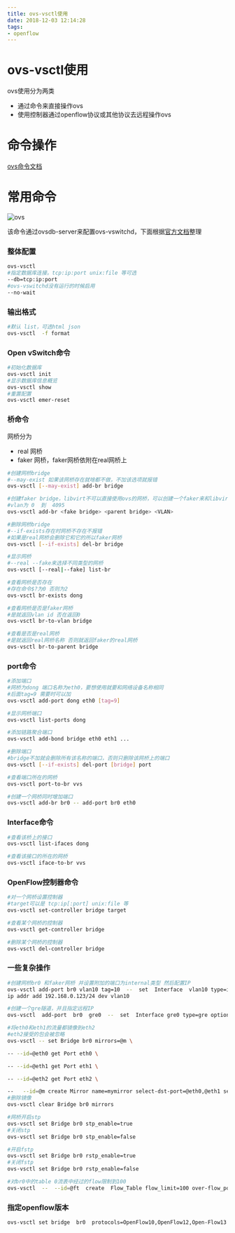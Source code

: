 ```yaml
---
title: ovs-vsctl使用
date: 2018-12-03 12:14:28
tags:
- openflow
---
```


# ovs-vsctl使用

ovs使用分为两类

- 通过命令来直接操作ovs
- 使用控制器通过openflow协议或其他协议去远程操作ovs

<!--more-->

# 命令操作

[ovs命令文档](http://www.openvswitch.org/support/dist-docs/)

# 常用命令

![ovs](https://qiniu.li-rui.top/ovszjjg.png)

该命令通过ovsdb-server来配置ovs-vswitchd，下面根据[官方文档](http://www.openvswitch.org/support/dist-docs/ovs-vsctl.8.txt)整理

### 整体配置

```bash
ovs-vsctl 
#指定数据库连接。tcp:ip:port unix:file 等可选
--db=tcp:ip:port
#ovs-vswitchd没有运行的时候启用
--no-wait
```

### 输出格式

```bash
#默认 list，可选html json
ovs-vsctl  -f format
```

### Open vSwitch命令

```bash
#初始化数据库
ovs-vsctl init
#显示数据库信息概览
ovs-vsctl show
#重置配置
ovs-vsctl emer-reset
```

### 桥命令

网桥分为
 - real 网桥
 - faker 网桥，faker网桥依附在real网桥上

```bash
#创建网桥bridge
#--may-exist 如果该网桥存在就啥都不做，不加该选项就报错
ovs-vsctl [--may-exist] add-br bridge

#创建faker bridge，libvirt不可以直接使用ovs的网桥，可以创建一个faker来和libvirt相连
#vlan为 0  到  4095
ovs-vsctl add-br <fake bridge> <parent bridge> <VLAN>  

#删除网桥bridge
#--if-exists存在时网桥不存在不报错
#如果是real网桥会删除它和它的所以faker网桥
ovs-vsctl [--if-exists] del-br bridge

#显示网桥
#--real --fake来选择不同类型的网桥
ovs-vsctl [--real|--fake] list-br

#查看网桥是否存在
#存在命令$?为0 否则为2
ovs-vsctl br-exists dong

#查看网桥是否是faker网桥
#是就返回vlan id 否在返回0
ovs-vsctl br-to-vlan bridge

#查看是否是real网桥
#是就返回real网桥名称 否则就返回faker的real网桥
ovs-vsctl br-to-parent bridge
```

### port命令

```bash
#添加端口
#网桥为dong 端口名称为eth0，要想使用就要和网络设备名称相同
#后面tag=9 需要时可以加
ovs-vsctl add-port dong eth0 [tag=9]

#显示网桥端口
ovs-vsctl list-ports dong

#添加链路聚合端口
ovs-vsctl add-bond bridge eth0 eth1 ... 

#删除端口
#bridge不加就会删除所有该名称的端口，否则只删除该网桥上的端口
ovs-vsctl [--if-exists] del-port [bridge] port

#查看端口所在的网桥
ovs-vsctl port-to-br vvs

#创建一个网桥同时增加端口
ovs-vsctl add-br br0 -- add-port br0 eth0
```

### Interface命令

```bash
#查看该桥上的接口
ovs-vsctl list-ifaces dong

#查看该接口的所在的网桥
ovs-vsctl iface-to-br vvs
```

### OpenFlow控制器命令

```bash
#对一个网桥设置控制器
#target可以是 tcp:ip[:port] unix:file 等
ovs-vsctl set-controller bridge target

#查看某个网桥的控制器
ovs-vsctl get-controller bridge

#删除某个网桥的控制器
ovs-vsctl del-controller bridge
```

### 一些复杂操作

```bash
#创建网桥br0 和faker网桥 并设置附加的端口为internal类型 然后配置IP
ovs-vsctl add-port br0 vlan10 tag=10  --  set  Interface  vlan10 type=internal
ip addr add 192.168.0.123/24 dev vlan10

#创建一个gre隧道，并且指定远程IP
ovs-vsctl  add-port  br0  gre0  --  set  Interface gre0 type=gre options:remote_ip=1.2.3.4

#将eth0和eth1的流量都镜像到eth2
#eth2接受的包会被忽略
ovs-vsctl -- set Bridge br0 mirrors=@m \

-- --id=@eth0 get Port eth0 \

-- --id=@eth1 get Port eth1 \

-- --id=@eth2 get Port eth2 \

--   --id=@m create Mirror name=mymirror select-dst-port=@eth0,@eth1 select-src-port=@eth0,@eth1 output-port=@eth2
#删除镜像
ovs-vsctl clear Bridge br0 mirrors

#网桥开启stp
ovs-vsctl set Bridge br0 stp_enable=true
#关闭stp
ovs-vsctl set Bridge br0 stp_enable=false

#开启fstp
ovs-vsctl set Bridge br0 rstp_enable=true
#关闭fstp
ovs-vsctl set Bridge br0 rstp_enable=false

#对br0中的table 0流表中经过的flow限制到100
ovs-vsctl  --  --id=@ft  create  Flow_Table flow_limit=100 over‐flow_policy=refuse -- set Bridge br0 flow_tables=0=@ft
```

### 指定openflow版本

```bash
ovs-vsctl set bridge  br0  protocols=OpenFlow10,OpenFlow12,Open‐Flow13
```








